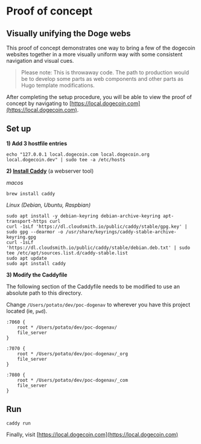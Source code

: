 # Proof of concept
## Visually unifying the Doge webs

This proof of concept demonstrates one way to bring a few of the dogecoin websites together in a more visually uniform way with some consistent navigation and visual cues.

> Please note: This is throwaway code. The path to production would be to develop some parts as web components and other parts as Hugo template modifications.

After completing the setup procedure, you will be able to view the proof of concept by navigating to [https://local.dogecoin.com](https://local.dogecoin.com).

## Set up

**1) Add 3 hostfile entries**
```
echo "127.0.0.1	local.dogecoin.com local.dogecoin.org local.dogecoin.dev" | sudo tee -a /etc/hosts
```

**2) [Install Caddy](https://caddyserver.com/docs/install)** (a webserver tool)

*macos*
```
brew install caddy
```

*Linux (Debian, Ubuntu, Raspbian)*
```
sudo apt install -y debian-keyring debian-archive-keyring apt-transport-https curl
curl -1sLf 'https://dl.cloudsmith.io/public/caddy/stable/gpg.key' | sudo gpg --dearmor -o /usr/share/keyrings/caddy-stable-archive-keyring.gpg
curl -1sLf 'https://dl.cloudsmith.io/public/caddy/stable/debian.deb.txt' | sudo tee /etc/apt/sources.list.d/caddy-stable.list
sudo apt update
sudo apt install caddy
```

**3) Modify the Caddyfile**

The following section of the Caddyfile needs to be modified to use an absolute path to this directory.

Change `/Users/potato/dev/poc-dogenav` to wherever you have this project located (ie, `pwd`).

```
:7060 {
	root * /Users/potato/dev/poc-dogenav/
	file_server
}

:7070 {
	root * /Users/potato/dev/poc-dogenav/_org
	file_server
}

:7080 {
	root * /Users/potato/dev/poc-dogenav/_com
	file_server
}
```

## Run

```
caddy run
```

Finally, visit [https://local.dogecoin.com](https://local.dogecoin.com)




